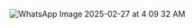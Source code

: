 ![WhatsApp Image 2025-02-27 at 4 09 32 AM](https://github.com/user-attachments/assets/c36e0fc9-4e5f-42aa-8e9c-a92ed91b9db1)
